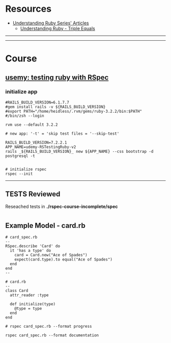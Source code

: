 # Resources
- [Understanding Ruby Series' Articles](https://dev.to/baweaver/series/11177)
  - [Understanding Ruby - Triple Equals](https://dev.to/baweaver/understanding-ruby-triple-equals-2p9c)

---

---
# Course
## [usemy: testing ruby with RSpec](https://www.udemy.com/course/testing-ruby-with-rspec/learn/lecture/12409324#overview)

### initialize app
```
#RAILS_BUILD_VERSION=6.1.7.7
#gem install rails -v ${RAILS_BUILD_VERSION}
#export PATH="/home/heidless/.rvm/gems/ruby-3.2.2/bin:$PATH"
#/bin/zsh --login

rvm use --default 3.2.2

# new app: '-t' = 'skip test files = '--skip-test'

RAILS_BUILD_VERSION=7.2.2.1
APP_NAME=udemy-RSTestingRuby-v2
rails _${RAILS_BUILD_VERSION}_ new ${APP_NAME} --css bootstrap -d postgresql -t


# initialize rspec
rspec --init

```

---
## TESTS Reviewed
Reseached tests in **./rspec-course-incomplete/spec**
#


## Example Model - card.rb
```
# card_spec.rb
--
RSpec.describe 'Card' do
  it 'has a type' do
    card = Card.new("Ace of Spades")
    expect(card.type).to equal("Ace of Spades")
  end
end
--

# card.rb
--
class Card
  attr_reader :type

  def initialize(type)
    @type = type
  end
end

# rspec card_spec.rb --format progress

rspec card_spec.rb --format documentation

```


